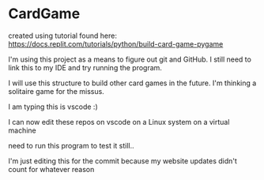 # CardGame

created using tutorial found here:
https://docs.replit.com/tutorials/python/build-card-game-pygame

I'm using this project as a means to figure out git and GitHub. I still need to link this to my IDE and try running the program.

I will use this structure to build other card games in the future. I'm thinking a solitaire game for the missus.

I am typing this is vscode :)

I can now edit these repos on vscode on a Linux system on a virtual machine

need to run this program to test it still..

I'm just editing this for the commit because my website updates didn't count for whatever reason
